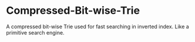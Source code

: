 # Compressed-Bit-wise-Trie
A compressed bit-wise Trie used for fast searching in inverted index. Like a primitive search engine.
